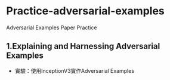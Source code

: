 # Practice-adversarial-examples
Adversarial Examples Paper Practice

## 1.Explaining and Harnessing Adversarial Examples
* 實驗：使用InceptionV3實作Adversarial Examples
